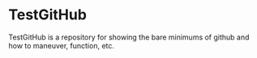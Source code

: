 # TestGitHub
TestGitHub is a repository for showing the bare minimums of github and how to maneuver, function, etc. 
